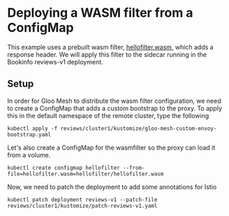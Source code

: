 # Deploying a WASM filter from a ConfigMap

This example uses a prebuilt wasm filter, [hellofilter.wasm](./hellofilter/hellofilter.wasm), which adds a response header.  We will apply this filter to the sidecar running in the Bookinfo reviews-v1 deployment.

## Setup

In order for Gloo Mesh to distribute the wasm filter configuration, we need to create a ConfigMap that adds a custom bootstrap to the proxy.  To apply this in the default namespace of the remote cluster, type the following

```
kubectl apply -f reviews/cluster1/kustomize/gloo-mesh-custom-envoy-bootstrap.yaml
```

Let's also create a ConfigMap for the wasmfilter so the proxy can load it from a volume.

```
kubectl create configmap hellofilter --from-file=hellofilter.wasm=hellofilter/hellofilter.wasm
```

Now, we need to patch the deployment to add some annotations for Istio

```
kubectl patch deployment reviews-v1 --patch-file reviews/cluster1/kustomize/patch-reviews-v1.yaml
```